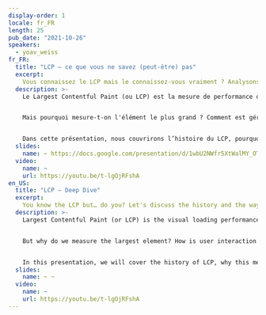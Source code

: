 ```yaml
---
display-order: 1
locale: fr_FR
length: 25
pub_date: "2021-10-26"
speakers:
  - yoav_weiss
fr_FR:
  title: "LCP – ce que vous ne savez (peut-être) pas"
  excerpt:
    Vous connaissez le LCP mais le connaissez-vous vraiment ? Analysons ensemble l'histoire et le fonctionnement de cet indicateur en perpétuelle évolution.
  description: >-
    Le Largest Contentful Paint (ou LCP) est la mesure de performance de chargement visuelle qui fait partie des Core Web Vitals. Le LCP mesure le temps que votre page web prend à charger l’image ou l'élément texte le plus grand et à le montrer à l'utilisateur.


    Mais pourquoi mesure-t-on l'élément le plus grand ? Comment est gérée l’interaction avec l’utilisateur ? Le chargement progressif des images ? Et les vidéos ?


    Dans cette présentation, nous couvrirons l’histoire du LCP, pourquoi cette mesure a été choisie comme représentante du chargement visuel, sa définition, comment elle a évolué jusqu'à aujourd'hui, et comment elle continue d'évoluer.
  slides:
    name: ~ https://docs.google.com/presentation/d/1wbU2NWfr5XtWalMY_OTXUqhfOQx-J1hwYPLhIX7XTr8/edit?usp=sharing
  video:
    name: ~
    url: https://youtu.be/t-lgOjRFshA
en_US:
  title: "LCP – Deep Dive"
  excerpt:
    You know the LCP but… do you? Let's discuss the history and the way this constantly evolving metric works.
  description: >-
    Largest Contentful Paint (or LCP) is the visual loading performance metric that is part of the Core Web Vitals. LCP measures the time it takes for your web page to load the largest image or text element and show it to the user.


    But why do we measure the largest element? How is user interaction handled? Progressive loading of images? What about videos?


    In this presentation, we will cover the history of LCP, why this metric was chosen as a representative of visual loading, its definition, how it has evolved to the present day, and how it continues to evolve.
  slides:
    name: ~ ~
  video:
    name: ~
    url: https://youtu.be/t-lgOjRFshA
---
```

